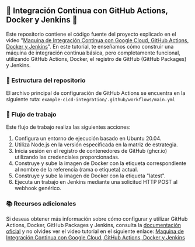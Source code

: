 ## 🚀 Integración Continua con GitHub Actions, Docker y Jenkins 🚀

Este repositorio contiene el código fuente del proyecto explicado en el video "[Maquina de Integración Continua con Google Cloud, GitHub Actions, Docker y Jenkins](https://youtu.be/kC2-fSGzKS0)". En este tutorial, te enseñamos cómo construir una máquina de integración continua básica, pero completamente funcional, utilizando GitHub Actions, Docker, el registro de GitHub (GitHub Packages) y Jenkins.

### 📁 Estructura del repositorio

El archivo principal de configuración de GitHub Actions se encuentra en la siguiente ruta: `example-cicd-integration/.github/workflows/main.yml`

### 🌟 Flujo de trabajo

Este flujo de trabajo realiza las siguientes acciones:

1. Configura un entorno de ejecución basado en Ubuntu 20.04.
2. Utiliza Node.js en la versión especificada en la matriz de estrategia.
3. Inicia sesión en el registro de contenedores de GitHub (ghcr.io) utilizando las credenciales proporcionadas.
4. Construye y sube la imagen de Docker con la etiqueta correspondiente al nombre de la referencia (rama o etiqueta) actual.
5. Construye y sube la imagen de Docker con la etiqueta "latest".
6. Ejecuta un trabajo en Jenkins mediante una solicitud HTTP POST al webhook genérico.

### 📚 Recursos adicionales

Si deseas obtener más información sobre cómo configurar y utilizar GitHub Actions, Docker, GitHub Packages y Jenkins, consulta la [documentación oficial](https://docs.github.com/en/actions) y no olvides ver el video tutorial en el siguiente enlace: [Maquina de Integración Continua con Google Cloud, GitHub Actions, Docker y Jenkins](https://youtu.be/kC2-fSGzKS0)

